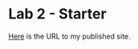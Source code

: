 # Lab 2 - Starter
[Here](https://choochoochao.github.io/Lab2_Starter/) is the URL to my published site.